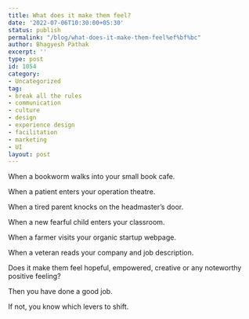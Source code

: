 ```yaml
---
title: What does it make them feel?
date: '2022-07-06T10:30:00+05:30'
status: publish
permalink: "/blog/what-does-it-make-them-feel%ef%bf%bc"
author: Bhagyesh Pathak
excerpt: ''
type: post
id: 1054
category:
- Uncategorized
tag:
- break all the rules
- communication
- culture
- design
- experience design
- facilitation
- marketing
- UI
layout: post
---
```


When a bookworm walks into your small book cafe.

When a patient enters your operation theatre.

When a tired parent knocks on the headmaster’s door.

When a new fearful child enters your classroom.

When a farmer visits your organic startup webpage.

When a veteran reads your company and job description.

Does it make them feel hopeful, empowered, creative or any noteworthy positive feeling?

Then you have done a good job.

If not, you know which levers to shift.